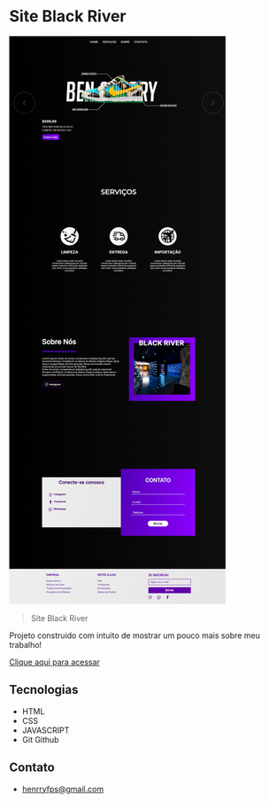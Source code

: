 # Site Black River

<img  src=".github/site-modelo.png">

>Site Black River

Projeto construido com intuito de mostrar um pouco mais sobre meu trabalho!

[Clique aqui para acessar](https://henryzxp1dev.github.io/site-blackriver/)

## Tecnologias

- HTML
- CSS
- JAVASCRIPT
- Git Github

## Contato

- henrryfps@gmail.com